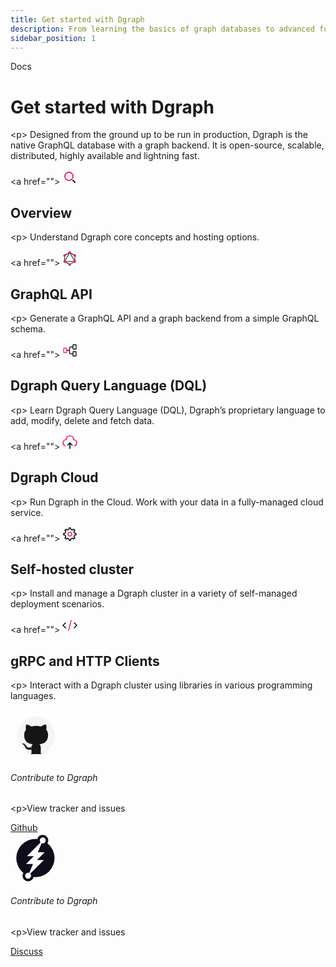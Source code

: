 ```yaml
---
title: Get started with Dgraph
description: From learning the basics of graph databases to advanced functions and capabilities, Dgraph docs have the information you need.
sidebar_position: 1
---
```


<div class="container">
  <div class="landing">
    <div class="hero">
      <p class="title-tag">Docs</p>
      <h1>Get started with Dgraph</h1>
      &lt;p&gt;
        Designed from the ground up to be run in production, Dgraph is the native GraphQL database with a graph backend. It is open-source, scalable, distributed, highly available and lightning fast.
      </p>
      <!--p><b>Tip</b>: New to Dgraph? Take the <a href="https://dgraph.io/tour">Dgraph Tour</a> to run live queries in your browser. Then, try Dgraph as a <a href="https://cloud.dgraph.io">cloud service</a>, or &lt;a href=''>download</a> Dgraph to deploy it yourself.</p-->
    </div>
    <div class="item">
      &lt;a href="">
        <svg class="icon" xmlns="http://www.w3.org/2000/svg" width="24" height="24" viewBox="0 0 24 24" fill="none">
          <circle cx="10.5" cy="10.5" r="6.5" stroke="#EF265A" stroke-width="2" stroke-linecap="round" stroke-linejoin="round"/>
          <path d="M17 17L20 20" stroke="#100C19" stroke-width="2" stroke-linecap="round" stroke-linejoin="round"/></svg>
        <h2>Overview</h2>
        &lt;p&gt;
        Understand Dgraph core concepts and hosting options.
        </p>
      </a>
    </div>
    <div class="item">
      &lt;a  href="">
        <svg class="icon" xmlns="http://www.w3.org/2000/svg" width="24" height="24" viewBox="0 0 24 24" fill="none">
          <path d="M2.52691 17.6612L3.37109 18.1592L12.7756 1.51639L11.9315 1.01839L2.52691 17.6612Z" fill="#100C19"/>
          <path d="M21.1509 16.332H2.3418V17.328H21.1509V16.332Z" fill="#100C19"/>
          <path d="M2.71302 16.8914L12.1211 22.4414L12.6085 21.5789L3.20042 16.0289L2.71302 16.8914Z" fill="#100C19"/>
          <path d="M10.8888 2.42656L20.2969 7.97656L20.7843 7.11403L11.3762 1.56403L10.8888 2.42656Z" fill="#100C19"/>
          <path d="M2.71181 7.11012L3.19922 7.97266L12.6073 2.42266L12.1199 1.56012L2.71181 7.11012Z" fill="#100C19"/>
          <path d="M10.7107 1.51639L20.1152 18.1592L20.9594 17.6612L11.5549 1.01839L10.7107 1.51639Z" fill="#100C19"/>
          <path d="M4.0627 6.44922H3.08789V17.5492H4.0627V6.44922Z" fill="#100C19"/>
          <path d="M20.4104 6.4502H19.4355V17.5502H20.4104V6.4502Z" fill="#100C19"/>
          <path d="M11.5235 21.2661L11.9492 22.0195L20.1317 17.1925L19.706 16.4391L11.5235 21.2661Z" fill="#100C19"/>
          <path d="M21.6995 17.874C21.1357 18.876 19.879 19.218 18.8984 18.642C17.9177 18.066 17.583 16.782 18.1467 15.78C18.7104 14.778 19.9671 14.436 20.9478 15.012C21.9344 15.594 22.2691 16.872 21.6995 17.874Z" fill="#EF265A"/>
          <path d="M5.34009 8.21973C4.77635 9.22173 3.51967 9.56373 2.53899 8.98773C1.55831 8.41173 1.22358 7.12773 1.78733 6.12573C2.35107 5.12373 3.60775 4.78173 4.58843 5.35773C5.56911 5.93973 5.90384 7.21773 5.34009 8.21973Z" fill="#EF265A"/>
          <path d="M1.79319 17.874C1.22944 16.872 1.56416 15.594 2.54485 15.012C3.52553 14.436 4.77634 14.778 5.34595 15.78C5.9097 16.782 5.57497 18.06 4.59429 18.642C3.60774 19.218 2.35693 18.876 1.79319 17.874Z" fill="#EF265A"/>
          <path d="M18.1545 8.21973C17.5908 7.21773 17.9255 5.93973 18.9062 5.35773C19.8869 4.78173 21.1377 5.12373 21.7073 6.12573C22.271 7.12773 21.9363 8.40573 20.9556 8.98773C19.9749 9.56373 18.7183 9.22173 18.1545 8.21973Z" fill="#EF265A"/>
          <path d="M11.7487 23.7476C10.6153 23.7476 9.69922 22.8116 9.69922 21.6536C9.69922 20.4956 10.6153 19.5596 11.7487 19.5596C12.882 19.5596 13.7981 20.4956 13.7981 21.6536C13.7981 22.8056 12.882 23.7476 11.7487 23.7476Z" fill="#EF265A"/>
          <path d="M11.7487 4.43995C10.6153 4.43995 9.69922 3.50395 9.69922 2.34595C9.69922 1.18795 10.6153 0.251953 11.7487 0.251953C12.882 0.251953 13.7981 1.18795 13.7981 2.34595C13.7981 3.50395 12.882 4.43995 11.7487 4.43995Z" fill="#EF265A"/></svg>
        <h2>GraphQL API</h2>
        &lt;p&gt;
          Generate a GraphQL API and a graph backend from a simple GraphQL schema.
        </p>
      </a>
    </div>
    <div class="item">
      &lt;a href="">
      <svg class="icon" xmlns="http://www.w3.org/2000/svg" width="24" height="24" viewBox="0 0 24 24" fill="none">
        <path d="M21.9995 14.6L21.9995 20.4C21.9995 20.7314 21.7309 21 21.3995 21L17.5995 21C17.2681 21 16.9995 20.7314 16.9995 20.4L16.9995 14.6C16.9995 14.2686 17.2681 14 17.5995 14L21.3995 14C21.7309 14 21.9995 14.2686 21.9995 14.6Z" stroke="#100C19" stroke-width="1.33333"/>
        <path d="M6.99951 9.1L6.99951 14.9C6.99951 15.2314 6.73088 15.5 6.39951 15.5L2.59951 15.5C2.26814 15.5 1.99951 15.2314 1.99951 14.9L1.99951 9.1C1.99951 8.76863 2.26814 8.5 2.59951 8.5L6.39951 8.5C6.73088 8.5 6.99951 8.76863 6.99951 9.1Z" stroke="#EF265A" stroke-width="1.33333"/>
        <path d="M21.9995 3.6L21.9995 9.4C21.9995 9.73137 21.7309 10 21.3995 10L17.5995 10C17.2681 10 16.9995 9.73137 16.9995 9.4L16.9995 3.6C16.9995 3.26863 17.2681 3 17.5995 3L21.3995 3C21.7309 3 21.9995 3.26863 21.9995 3.6Z" stroke="#100C19" stroke-width="1.33333"/>
        <path d="M16.9995 17.5L13.4995 17.5C12.3949 17.5 11.4995 16.6046 11.4995 15.5L11.4995 8.5C11.4995 7.3954 12.3949 6.5 13.4995 6.5L16.9995 6.5" stroke="#100C19" stroke-width="1.33333"/>
        <path d="M11.4995 12L6.99951 12" stroke="#100C19" stroke-width="1.33333"/></svg>
        <h2>Dgraph Query Language (DQL)</h2>
        &lt;p&gt;
          Learn Dgraph Query Language (DQL), Dgraph’s proprietary language to add, modify, delete and fetch data.
        </p>
      </a>
    </div>
    <div class="item">
      &lt;a href="">
        <svg class="icon" xmlns="http://www.w3.org/2000/svg" width="24" height="24" viewBox="0 0 24 24" fill="none">
          <path d="M12 22V13M12 13L15.5 16.5M12 13L8.5 16.5" stroke="#100C19" stroke-width="1.71429" stroke-linecap="round" stroke-linejoin="round"/>
          <path d="M20 17.6073C21.4937 17.0221 23 15.6889 23 13C23 9 19.6667 8 18 8C18 6 18 2 12 2C6 2 6 6 6 8C4.33333 8 1 9 1 13C1 15.6889 2.50628 17.0221 4 17.6073" stroke="#EF265A" stroke-width="1.71429" stroke-linecap="round" stroke-linejoin="round"/></svg>
        <h2>Dgraph Cloud</h2>
        &lt;p&gt;
          Run Dgraph in the Cloud.
          Work with your data in a fully-managed cloud service.
        </p>
      </a>
    </div>
    <div class="item">
      &lt;a href="">
        <svg class="icon" xmlns="http://www.w3.org/2000/svg" width="24" height="24" viewBox="0 0 24 24" fill="none">
          <path d="M12 15C13.6569 15 15 13.6569 15 12C15 10.3431 13.6569 9 12 9C10.3431 9 9 10.3431 9 12C9 13.6569 10.3431 15 12 15Z" stroke="#EF265A" stroke-width="1.5" stroke-linecap="round" stroke-linejoin="round"/>
          <path d="M19.6224 10.3954L18.5247 7.7448L20 6L18 4L16.2647 5.48295L13.5578 4.36974L12.9353 2H10.981L10.3491 4.40113L7.70441 5.51596L6 4L4 6L5.45337 7.78885L4.3725 10.4463L2 11V13L4.40111 13.6555L5.51575 16.2997L4 18L6 20L7.79116 18.5403L10.397 19.6123L11 22H13L13.6045 19.6132L16.2551 18.5155C16.6969 18.8313 18 20 18 20L20 18L18.5159 16.2494L19.6139 13.598L21.9999 12.9772L22 11L19.6224 10.3954Z" stroke="black" stroke-width="1.5" stroke-linecap="round" stroke-linejoin="round"/></svg>
        <h2>Self-hosted cluster</h2>
        &lt;p&gt;
          Install and manage a Dgraph cluster in a variety of self-managed deployment scenarios.
        </p>
      </a>
    </div>
    <div class="item">
      &lt;a href="">
      <svg class="icon" xmlns="http://www.w3.org/2000/svg" width="24" height="24" viewBox="0 0 24 24" fill="none">
        <path d="M14 4L10 20" stroke="#EF265A" stroke-width="1.5" stroke-linecap="round" stroke-linejoin="round"/>
        <path d="M5 8L1 12L5 16" stroke="black" stroke-width="1.5" stroke-linecap="round" stroke-linejoin="round"/>
        <path d="M19 8L23 12L19 16" stroke="black" stroke-width="1.5" stroke-linecap="round" stroke-linejoin="round"/></svg>
        <h2>gRPC and HTTP Clients</h2>
        &lt;p&gt;
          Interact with a Dgraph cluster using libraries in various programming languages.
        </p>
      </a>
    </div>

  </div>

  <!-- Join the Community -->

  <div class="join-the-community">
    <!--div class="community-heading">
      <h3>Join the Community</h3>
      &lt;p&gt;Our mission is to help developers and organizations leverage the power of graph and GraphQL to build applications better, faster, and more easily.</p>
    </div-->
    <div class="community-buttons">
      <div class="community-item big-card black-card">
        <svg class="community-icon" xmlns="http://www.w3.org/2000/svg" width="80" height="80" viewBox="0 0 80 80" fill="none">
        <path d="M17.2188 58.2883L32.2432 71.0002H49.8583L52.4487 66.9324L66.9551 46.0849L59.1838 21.1697L50.8944 17.6104L30.6891 18.6273L22.3998 21.1697C19.6366 27.1019 14.0066 39.068 13.5922 39.4748C13.1777 39.8815 15.8372 52.1866 17.2188 58.2883Z" fill="#161614"/>
        <path d="M41.0002 11C24.4337 11 11 24.7413 11 41.6928C11 55.2537 19.596 66.7587 31.516 70.8172C33.0153 71.1013 33.5658 70.1514 33.5658 69.3407C33.5658 68.6088 33.5379 66.191 33.525 63.6263C25.1789 65.483 23.4178 60.005 23.4178 60.005C22.0531 56.4573 20.0868 55.514 20.0868 55.514C17.3649 53.609 20.292 53.6482 20.292 53.6482C23.3045 53.8647 24.8908 56.8111 24.8908 56.8111C27.5665 61.5033 31.909 60.1468 33.6209 59.3625C33.8902 57.3788 34.6676 56.0248 35.5256 55.2583C28.8621 54.4822 21.8574 51.8504 21.8574 40.0898C21.8574 36.7388 23.0293 34.0008 24.9484 31.8514C24.6369 31.0783 23.6101 27.9566 25.239 23.7289C25.239 23.7289 27.7583 22.904 33.4912 26.875C35.8843 26.195 38.4507 25.8539 41.0002 25.8422C43.5498 25.8539 46.1182 26.195 48.5157 26.875C54.2417 22.904 56.7575 23.7289 56.7575 23.7289C58.3904 27.9566 57.3631 31.0783 57.0516 31.8514C58.9752 34.0008 60.1391 36.7388 60.1391 40.0898C60.1391 51.8784 53.121 54.4741 46.4406 55.2339C47.5167 56.1864 48.4755 58.0543 48.4755 60.9178C48.4755 65.0246 48.4407 68.3298 48.4407 69.3407C48.4407 70.1575 48.9807 71.1145 50.5014 70.8131C62.4149 66.7501 71 55.2492 71 41.6928C71 24.7413 57.5682 11 41.0002 11ZM22.2361 54.7226C22.17 54.8751 21.9355 54.9208 21.7219 54.8161C21.5043 54.716 21.3821 54.5081 21.4526 54.3551C21.5172 54.1981 21.7522 54.1544 21.9693 54.2596C22.1874 54.3597 22.3116 54.5696 22.2361 54.7226ZM23.7117 56.0697C23.5687 56.2054 23.289 56.1424 23.0992 55.9279C22.903 55.714 22.8662 55.4278 23.0113 55.2901C23.1588 55.1544 23.4301 55.2179 23.6268 55.4319C23.823 55.6484 23.8613 55.9325 23.7117 56.0697ZM24.7241 57.7933C24.5403 57.924 24.2397 57.8015 24.0539 57.5285C23.8701 57.2556 23.8701 56.9283 24.0579 56.7972C24.2442 56.666 24.5403 56.7839 24.7286 57.0548C24.9119 57.3323 24.9119 57.6597 24.7241 57.7933ZM26.4363 59.7895C26.2718 59.975 25.9216 59.9252 25.6652 59.6721C25.4029 59.4246 25.3299 59.0734 25.4948 58.8879C25.6613 58.7018 26.0135 58.7542 26.2718 59.0053C26.5321 59.2523 26.6116 59.606 26.4363 59.7895ZM28.649 60.4634C28.5765 60.7038 28.2392 60.8131 27.8994 60.7109C27.5601 60.6057 27.338 60.3241 27.4066 60.0812C27.4771 59.8393 27.8159 59.7254 28.1582 59.8347C28.497 59.9394 28.7196 60.2189 28.649 60.4634ZM31.1673 60.7493C31.1757 61.0024 30.8876 61.2123 30.5309 61.2169C30.1722 61.225 29.8821 61.0202 29.8781 60.7711C29.8781 60.5154 30.1598 60.3076 30.5184 60.3015C30.8751 60.2944 31.1673 60.4977 31.1673 60.7493ZM33.6411 60.6522C33.6839 60.8992 33.436 61.1529 33.0817 61.2205C32.7335 61.2855 32.4111 61.133 32.3669 60.8881C32.3236 60.6349 32.576 60.3813 32.9238 60.3158C33.2785 60.2527 33.5959 60.4011 33.6411 60.6522Z" fill="#F4F4F4"/></svg>
        <div class="community-info">
          <h6>Contribute to Dgraph</h6>
          &lt;p&gt;View tracker and issues</p>
        </div>
        <a href="https://github.com/dgraph-io/dgraph" class="button" target="_blank">Github</a>
      </div>
      <div class="community-item big-card red-card">
        <svg class="community-icon" xmlns="http://www.w3.org/2000/svg" width="80" height="80" viewBox="0 0 80 80" fill="none">
          <path d="M66.2339 29.3771L66.2349 29.3793C72.2704 43.947 65.3462 60.6383 50.7832 66.6729L50.7821 66.6733C46.2557 68.5523 41.5348 69.1734 36.9917 68.707L35.2859 68.5319L34.8752 70.1967C34.3646 72.2662 32.9214 74.0644 30.8056 74.9419L30.8035 74.9427C27.2737 76.4115 23.223 74.7312 21.7613 71.1982L21.7605 71.1963C20.8849 69.0861 21.1375 66.7976 22.2448 64.965L23.1311 63.4982L21.8026 62.4157C18.2576 59.5273 15.3583 55.7519 13.4906 51.2285L13.4896 51.2263C7.45407 36.6586 14.3783 19.9673 28.9413 13.9327L28.9424 13.9323C33.4688 12.0533 38.1897 11.4322 42.7329 11.8986L44.4386 12.0737L44.8493 10.4089C45.3599 8.33941 46.8031 6.54121 48.9189 5.66374L48.921 5.66284C52.4508 4.19408 56.5015 5.87444 57.9632 9.4074L57.964 9.40932C58.8396 11.5195 58.587 13.808 57.4797 15.6406L56.5934 17.1074L57.9219 18.1899C61.4669 21.0783 64.3662 24.8537 66.2339 29.3771Z" fill="#100C19" stroke="#100C19" stroke-width="3.94497"/>
          <path d="M43.8246 30.7382L43.7414 30.9402H54.7223L42.244 43.4146H53.3437L31.5365 65.2153C31.9643 65.6311 32.309 66.13 32.5466 66.7122C33.5449 69.1358 32.3922 71.9158 29.9797 72.9138C28.7675 73.4246 27.4603 73.3771 26.3432 72.9138C25.7846 72.6881 25.2617 72.3554 24.8339 71.9158C24.3942 71.4881 24.0258 70.9535 23.7762 70.3476C22.7661 67.924 23.9189 65.1558 26.3432 64.146C27.5554 63.647 28.8626 63.6827 29.9797 64.146L35.9692 49.6756V49.64H24.9052L37.3834 37.1655H26.2838L48.1385 15.3174C47.7345 14.9135 47.4136 14.4145 47.1759 13.8561C46.1777 11.4325 47.3185 8.66436 49.7428 7.65452C50.955 7.15554 52.2623 7.19119 53.3794 7.6664C53.9142 7.88025 54.4133 8.20102 54.8411 8.61684C55.3046 9.05641 55.6849 9.59103 55.9463 10.2207C56.9446 12.6443 55.8037 15.4243 53.3794 16.4223C52.1672 16.9213 50.8718 16.8856 49.7547 16.4223L43.8246 30.7263V30.7382Z" fill="white"/></svg>
        <div class="community-info">
          <h6>Contribute to Dgraph</h6>
          &lt;p&gt;View tracker and issues</p>
        </div>
        <a href="https://discuss.dgraph.io/" class="button" target="_blank">Discuss</a>
      </div>
    </div>

  </div>
</div>

<style>
  .content-wrapper 
  }
  article 
  }
  article h1 
  }
  #sidebar 
  }
  article h1.post-title 
  }

  @media all and (min-width:800px) 
    }
  }
</style>
